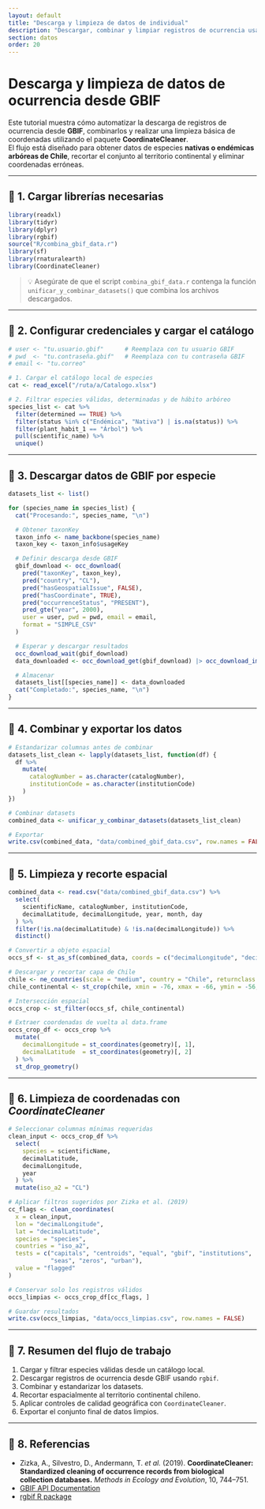 ```yaml
---
layout: default
title: "Descarga y limpieza de datos de individual"
description: "Descargar, combinar y limpiar registros de ocurrencia usando datos de GBIF."
section: datos
order: 20
---
```


# Descarga y limpieza de datos de ocurrencia desde GBIF

Este tutorial muestra cómo automatizar la descarga de registros de ocurrencia desde **GBIF**, combinarlos y realizar una limpieza básica de coordenadas utilizando el paquete **CoordinateCleaner**.  
El flujo está diseñado para obtener datos de especies **nativas o endémicas arbóreas de Chile**, recortar el conjunto al territorio continental y eliminar coordenadas erróneas.

---

## 🔹 1. Cargar librerías necesarias

```r
library(readxl)
library(tidyr)
library(dplyr)
library(rgbif)
source("R/combina_gbif_data.r")
library(sf)
library(rnaturalearth)
library(CoordinateCleaner)
```

> 💡 Asegúrate de que el script `combina_gbif_data.r` contenga la función `unificar_y_combinar_datasets()` que combina los archivos descargados.

---

## 🔹 2. Configurar credenciales y cargar el catálogo

```r
# user <- "tu.usuario.gbif"      # Reemplaza con tu usuario GBIF
# pwd  <- "tu.contraseña.gbif"   # Reemplaza con tu contraseña GBIF
# email <- "tu.correo"

# 1. Cargar el catálogo local de especies
cat <- read_excel("/ruta/a/Catalogo.xlsx")

# 2. Filtrar especies válidas, determinadas y de hábito arbóreo
species_list <- cat %>%
  filter(determined == TRUE) %>%
  filter(status %in% c("Endémica", "Nativa") | is.na(status)) %>%
  filter(plant_habit_1 == "Árbol") %>%
  pull(scientific_name) %>%
  unique()
```

---

## 🔹 3. Descargar datos de GBIF por especie

```r
datasets_list <- list()

for (species_name in species_list) {
  cat("Procesando:", species_name, "\n")

  # Obtener taxonKey
  taxon_info <- name_backbone(species_name)
  taxon_key <- taxon_info$usageKey

  # Definir descarga desde GBIF
  gbif_download <- occ_download(
    pred("taxonKey", taxon_key),
    pred("country", "CL"),
    pred("hasGeospatialIssue", FALSE),
    pred("hasCoordinate", TRUE),
    pred("occurrenceStatus", "PRESENT"),
    pred_gte("year", 2000),
    user = user, pwd = pwd, email = email,
    format = "SIMPLE_CSV"
  )

  # Esperar y descargar resultados
  occ_download_wait(gbif_download)
  data_downloaded <- occ_download_get(gbif_download) |> occ_download_import()

  # Almacenar
  datasets_list[[species_name]] <- data_downloaded
  cat("Completado:", species_name, "\n")
}
```

---

## 🔹 4. Combinar y exportar los datos

```r
# Estandarizar columnas antes de combinar
datasets_list_clean <- lapply(datasets_list, function(df) {
  df %>%
    mutate(
      catalogNumber = as.character(catalogNumber),
      institutionCode = as.character(institutionCode)
    )
})

# Combinar datasets
combined_data <- unificar_y_combinar_datasets(datasets_list_clean)

# Exportar
write.csv(combined_data, "data/combined_gbif_data.csv", row.names = FALSE)
```

---

## 🔹 5. Limpieza y recorte espacial

```r
combined_data <- read.csv("data/combined_gbif_data.csv") %>%
  select(
    scientificName, catalogNumber, institutionCode,
    decimalLatitude, decimalLongitude, year, month, day
  ) %>%
  filter(!is.na(decimalLatitude) & !is.na(decimalLongitude)) %>%
  distinct()

# Convertir a objeto espacial
occs_sf <- st_as_sf(combined_data, coords = c("decimalLongitude", "decimalLatitude"), crs = 4326)

# Descargar y recortar capa de Chile
chile <- ne_countries(scale = "medium", country = "Chile", returnclass = "sf")
chile_continental <- st_crop(chile, xmin = -76, xmax = -66, ymin = -56, ymax = -17)

# Intersección espacial
occs_crop <- st_filter(occs_sf, chile_continental)

# Extraer coordenadas de vuelta al data.frame
occs_crop_df <- occs_crop %>%
  mutate(
    decimalLongitude = st_coordinates(geometry)[, 1],
    decimalLatitude  = st_coordinates(geometry)[, 2]
  ) %>%
  st_drop_geometry()
```

---

## 🔹 6. Limpieza de coordenadas con *CoordinateCleaner*

```r
# Seleccionar columnas mínimas requeridas
clean_input <- occs_crop_df %>%
  select(
    species = scientificName,
    decimalLatitude,
    decimalLongitude,
    year
  ) %>%
  mutate(iso_a2 = "CL")

# Aplicar filtros sugeridos por Zizka et al. (2019)
cc_flags <- clean_coordinates(
  x = clean_input,
  lon = "decimalLongitude",
  lat = "decimalLatitude",
  species = "species",
  countries = "iso_a2",
  tests = c("capitals", "centroids", "equal", "gbif", "institutions",
            "seas", "zeros", "urban"),
  value = "flagged"
)

# Conservar solo los registros válidos
occs_limpias <- occs_crop_df[cc_flags, ]

# Guardar resultados
write.csv(occs_limpias, "data/occs_limpias.csv", row.names = FALSE)
```

---

## 🔹 7. Resumen del flujo de trabajo

1. Cargar y filtrar especies válidas desde un catálogo local.  
2. Descargar registros de ocurrencia desde GBIF usando `rgbif`.  
3. Combinar y estandarizar los datasets.  
4. Recortar espacialmente al territorio continental chileno.  
5. Aplicar controles de calidad geográfica con `CoordinateCleaner`.  
6. Exportar el conjunto final de datos limpios.

---

## 🔹 8. Referencias

- Zizka, A., Silvestro, D., Andermann, T. *et al.* (2019). **CoordinateCleaner: Standardized cleaning of occurrence records from biological collection databases.** *Methods in Ecology and Evolution*, 10, 744–751.  
- [GBIF API Documentation](https://www.gbif.org/developer/occurrence)  
- [rgbif R package](https://cran.r-project.org/package=rgbif)